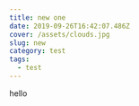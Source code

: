 ```yaml
---
title: new one
date: 2019-09-26T16:42:07.486Z
cover: /assets/clouds.jpg
slug: new
category: test
tags:
  - test
---
```

hello
